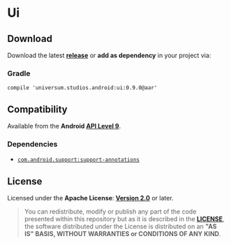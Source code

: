 Ui
===============

## Download ##

Download the latest **[release](https://github.com/universum-studios/android_ui/releases/tag/0.9.0 "Latest Releases page")** or **add as dependency** in your project via:

### Gradle ###

    compile 'universum.studios.android:ui:0.9.0@aar'

## Compatibility ##

Available from the **Android [API Level 9](http://developer.android.com/about/versions/android-2.3.html "See API highlights")**.

### Dependencies ###

- [`com.android.support:support-annotations`](https://developer.android.com/topic/libraries/support-library/packages.html#annotations)

## License ##

Licensed under the **Apache License**: **[Version 2.0](http://www.apache.org/licenses/LICENSE-2.0)** or later.

> You can redistribute, modify or publish any part of the code presented within this repository but as it is described in the [**LICENSE**](https://github.com/universum-studios/android_ui/blob/master/LICENSE.md), the software distributed under the License is distributed on an **"AS IS" BASIS, WITHOUT WARRANTIES or CONDITIONS OF ANY KIND**.

